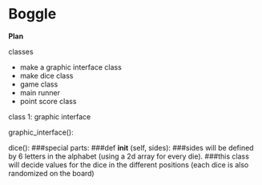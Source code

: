 # Boggle

**Plan**

classes
* make a graphic interface class
* make dice class 
* game class
* main runner 
* point score class 

class 1: 
graphic interface

graphic_interface(): 



dice(): 
###special parts: 
###def __init__ (self, sides):
###sides will be defined by 6 letters in the alphabet (using a 2d array for every die). 
###this class will decide values for the dice in the different positions (each dice is also randomized on the board)




